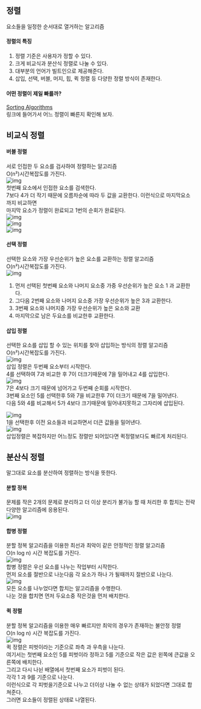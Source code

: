 ## 정렬
요소들을 일정한 순서대로 열거하는 알고리즘  
  
#### 정렬의 특징
1. 정렬 기준은 사용자가 정할 수 있다.
2. 크게 비교식과 분산식 정렬로 나눌 수 있다.
3. 대부분의 언어가 빌트인으로 제공해준다.
4. 삽입, 선택, 버블, 머지, 힙, 퀵 정렬 등 다양한 정렬 방식이 존재한다.  
  
  
#### 어떤 정렬이 제일 빠를까?
[Sorting Algorithms](https://www.toptal.com/developers/sorting-algorithms)  
링크에 들어가서 어느 정렬이 빠른지 확인해 보자.  
  
## 비교식 정렬  
  
#### 버블 정렬
서로 인접한 두 요소를 검사하여 정렬하는 알고리즘  
O(n²)시간복잡도를 가진다.  
![img](../img/3.sort.png)  
첫번째 요소에서 인접한 요소를 검색한다.  
7보다 4가 더 작기 때문에 오름차순에 따라 두 값을 교환한다. 이런식으로 마지막요소 까지 비교하면  
마지막 요소가 정렬이 완료되고 1번의 순회가 완료된다.  
![img](../img/3.sort.png)  
![img](../img/5.sort.PNG)  
![img](../img/6.sort.PNG)  


#### 선택 정렬
선택한 요소와 가장 우선순위가 높은 요소를 교환하는 정렬 알고리즘  
O(n²)시간복잡도를 가진다.  
![img](../img/7.sort.PNG)  
1. 먼저 선택된 첫번째 요소와 나머지 요소중 가중 우선순위가 높은 요소 1 과 교환한다.
2. 그다음 2번째 요소와 나머지 요소중 가장 우선순위가 높은 3과 교환한다.
3. 3번째 요소와 나머지중 가장 우선순위가 높은 요소와 교환
4. 마지막으로 남은 두요소를 비교한후 교환한다.
  
  
#### 삽입 정렬
선택한 요소를 삽입 할 수 있는 위치를 찾아 삽입하는 방식의 정렬 알고리즘  
O(n²)시간복잡도를 가진다.  
![img](../img/8.sort.PNG)  
삽입 정렬은 두번째 요소부터 시작한다.  
4를 선택하여 7과 비교한 후 7이 더크기때문에 7을 밀어내고 4를 삽입한다.  
![img](../img/9.sort.PNG)  
7은 4보다 크기 때문에 넘어가고 두번째 순회를 시작한다.  
3번째 요소인 5를 선택한후 5와 7을 비교한후 7이 더크기 때문에 7을 밀어낸다.  
다음 5와 4를 비교해서 5가 4보다 크기때문에 밀어내지못하고 그자리에 삽입된다.  

![img](../img/10.sort.PNG)  
1을 선택한후 이전 요소들과 비교하면서 더큰 값들을 밀어낸다.  
![img](../img/11.sort.PNG)  
삽입정렬은 복잡하지만 어느정도 정렬만 되어있다면 퀵정렬보다도 빠르게 처리된다.  
  
## 분산식 정렬
  말그대로 요소를 분산하여 정렬하는 방식을 뜻한다.
#### 분할 정복
문제를 작은 2개의 문제로 분리하고 더 이상 분리가 불가능 할 때 처리한 후 합치는 전략  
다양한 알고리즘에 응용된다.  
![img](../img/12.sort.PNG)  
  
#### 합병 정렬
분할 정복 알고리즘을 이용한 최선과 최악이 같은 안정적인 정렬 알고리즘  
O(n log n) 시간 복잡도를 가진다.  
![img](../img/13.sort.PNG)  
합병 정렬은 우선 요소를 나누는 작업부터 시작한다.  
먼저 요소를 절반으로 나눈다음 각 요소가 하나 가 될때까지 절반으로 나눈다.  
![img](../img/14.sort.PNG)  
모든 요소를 나누었다면 합치는 알고리즘을 수행한다.  
나눈 것을 합치면 먼저 두요소중 작은것을 먼저 배치한다.  
  
#### 퀵 정렬
분할 정복 알고리즘을 이용한 매우 빠르지만 최악의 경우가 존재하는 불안정 정렬  
O(n log n) 시간 복잡도를 가진다.  
![img](../img/15.sort.PNG)  
퀵 정렬은 피벗이라는 기준으로 좌측 과 우측을 나눈다.  
여기서는 첫번째 요소인 5를 피벗이라 정하고 5를 기준으로 작은 값은 왼쪽에 큰값을 오른쪽에 배치한다.  
그리고 다시 나뉜 배열에서 첫번째 요소가 피벗이 된다.  
각각 1 과 9를 기준으로 나눈다.  
이런식으로 각 피벗을기준으로 나누고 더이상 나눌 수 없는 상태가 되었다면 그대로 합쳐준다.  \
그러면 요소들이 정렬된 상태로 나열된다.




